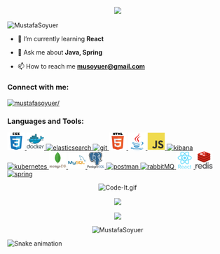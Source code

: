 
<p align="center">
  <a href="https://github.com/MustafaSoyuer/readme-typing-svg">
    <img src="https://readme-typing-svg.demolab.com/?lines=Hi There 👋%20;I am%20Mustafa%20;Full-Stack%20Java%20Developer&font=Fira%20Code&center=true&width=440&height=45&color=fff714&vCenter=true&pause=500&size=25" /></a>
</p>

<p align="left"> <img src="https://komarev.com/ghpvc/?username=MustafaSoyuer&label=Profile%20views&color=0e75b6&style=flat" alt="MustafaSoyuer" /> </p>

- 🌱 I’m currently learning **React**

- 💬 Ask me about **Java, Spring**

- 📫 How to reach me **musoyuer@gmail.com**
<h3 align="left">Connect with me:</h3>
<p align="left">
<a href="https://linkedin.com/in/mustafasoyuer/" target="blank"><img align="center" src="https://raw.githubusercontent.com/rahuldkjain/github-profile-readme-generator/master/src/images/icons/Social/linked-in-alt.svg" alt="mustafasoyuer/" height="30" width="40" /></a>
</p>

<h3 align="left">Languages and Tools:</h3>
<p align="left"> <a href="https://www.w3schools.com/css/" target="_blank" rel="noreferrer"> <img src="https://raw.githubusercontent.com/devicons/devicon/master/icons/css3/css3-original-wordmark.svg" alt="css3" width="40" height="40"/> </a> <a href="https://www.docker.com/" target="_blank" rel="noreferrer"> <img src="https://raw.githubusercontent.com/devicons/devicon/master/icons/docker/docker-original-wordmark.svg" alt="docker" width="40" height="40"/> </a> <a href="https://www.elastic.co" target="_blank" rel="noreferrer"> <img src="https://www.vectorlogo.zone/logos/elastic/elastic-icon.svg" alt="elasticsearch" width="40" height="40"/> </a> <a href="https://git-scm.com/" target="_blank" rel="noreferrer"> <img src="https://www.vectorlogo.zone/logos/git-scm/git-scm-icon.svg" alt="git" width="40" height="40"/> </a> <a href="https://www.w3.org/html/" target="_blank" rel="noreferrer"> <img src="https://raw.githubusercontent.com/devicons/devicon/master/icons/html5/html5-original-wordmark.svg" alt="html5" width="40" height="40"/> </a> <a href="https://www.java.com" target="_blank" rel="noreferrer"> <img src="https://raw.githubusercontent.com/devicons/devicon/master/icons/java/java-original.svg" alt="java" width="40" height="40"/> </a> <a href="https://developer.mozilla.org/en-US/docs/Web/JavaScript" target="_blank" rel="noreferrer"> <img src="https://raw.githubusercontent.com/devicons/devicon/master/icons/javascript/javascript-original.svg" alt="javascript" width="40" height="40"/> </a> <a href="https://www.elastic.co/kibana" target="_blank" rel="noreferrer"> <img src="https://www.vectorlogo.zone/logos/elasticco_kibana/elasticco_kibana-icon.svg" alt="kibana" width="40" height="40"/> </a> <a href="https://kubernetes.io" target="_blank" rel="noreferrer"> <img src="https://www.vectorlogo.zone/logos/kubernetes/kubernetes-icon.svg" alt="kubernetes" width="40" height="40"/> </a> <a href="https://www.mongodb.com/" target="_blank" rel="noreferrer"> <img src="https://raw.githubusercontent.com/devicons/devicon/master/icons/mongodb/mongodb-original-wordmark.svg" alt="mongodb" width="40" height="40"/> </a> <a href="https://www.mysql.com/" target="_blank" rel="noreferrer"> <img src="https://raw.githubusercontent.com/devicons/devicon/master/icons/mysql/mysql-original-wordmark.svg" alt="mysql" width="40" height="40"/> </a> <a href="https://www.postgresql.org" target="_blank" rel="noreferrer"> <img src="https://raw.githubusercontent.com/devicons/devicon/master/icons/postgresql/postgresql-original-wordmark.svg" alt="postgresql" width="40" height="40"/> </a> <a href="https://postman.com" target="_blank" rel="noreferrer"> <img src="https://www.vectorlogo.zone/logos/getpostman/getpostman-icon.svg" alt="postman" width="40" height="40"/> </a> <a href="https://www.rabbitmq.com" target="_blank" rel="noreferrer"> <img src="https://www.vectorlogo.zone/logos/rabbitmq/rabbitmq-icon.svg" alt="rabbitMQ" width="40" height="40"/> </a> <a href="https://reactjs.org/" target="_blank" rel="noreferrer"> <img src="https://raw.githubusercontent.com/devicons/devicon/master/icons/react/react-original-wordmark.svg" alt="react" width="40" height="40"/> </a> <a href="https://redis.io" target="_blank" rel="noreferrer"> <img src="https://raw.githubusercontent.com/devicons/devicon/master/icons/redis/redis-original-wordmark.svg" alt="redis" width="40" height="40"/> </a> <a href="https://spring.io/" target="_blank" rel="noreferrer"> <img src="https://www.vectorlogo.zone/logos/springio/springio-icon.svg" alt="spring" width="40" height="40"/> </a> </p>

<p align="center"> <img title="Code-It.gif"  src="https://cdn.dribbble.com/users/2571505/screenshots/14197653/media/324034b1707825a543f520a98d30fdf2.gif" width="500">

<p align="center">
 <img align="center" src ="https://github-readme-stats.vercel.app/api/top-langs/?username=MustafaSoyuer&layout=compact&hide_border=true&theme=outrun&bg_color=00000000&langs_count=8">
</p>

<p align="center">
   <img align="center" src="https://github-readme-stats.vercel.app/api?username=MustafaSoyuer&show_icons=true&theme=great-gatsby&hide_border=true") >

<p align="center">
<img align="center" src="https://github-readme-streak-stats.herokuapp.com/?user=MustafaSoyuer&theme=midnight_purple&hide_border=true" alt="MustafaSoyuer" ></p>


![Snake animation](https://github.com/eagrundy/eagrundy/blob/output/github-contribution-grid-snake.svg)


  

